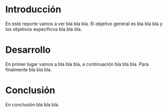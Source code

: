 # Introducción

En este reporte vamos a ver bla bla bla.
El objetivo general es bla bla bla y los objetivos específicos bla bla bla.
# Desarrollo

En primer lugar vamos a bla bla bla, a continuación bla bla bla. Para finalmente bla bla bla.
# Conclusión

En conclusión bla bla bla.